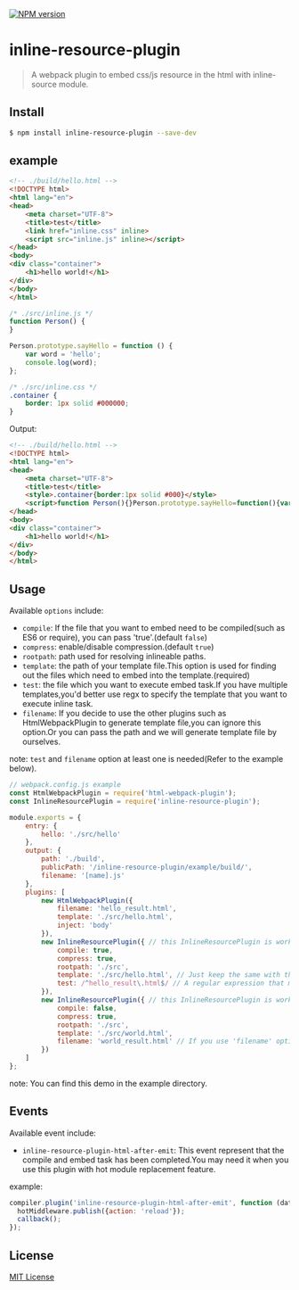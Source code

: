 <a href="https://www.npmjs.com/package/inline-resource-plugin">
    <img src="https://img.shields.io/npm/v/inline-resource-plugin.svg?style=flat" alt="NPM version">
</a>

# inline-resource-plugin
> A webpack plugin to embed css/js resource in the html with inline-source module.

## Install

```bash
$ npm install inline-resource-plugin --save-dev
```

## example

```html
<!-- ./build/hello.html -->
<!DOCTYPE html>
<html lang="en">
<head>
    <meta charset="UTF-8">
    <title>test</title>
    <link href="inline.css" inline>
    <script src="inline.js" inline></script>
</head>
<body>
<div class="container">
    <h1>hello world!</h1>
</div>
</body>
</html>
```

```js
/* ./src/inline.js */
function Person() {
}

Person.prototype.sayHello = function () {
    var word = 'hello';
    console.log(word);
};
```

```css
/* ./src/inline.css */
.container {
    border: 1px solid #000000;
}
```

Output:
```html
<!-- ./build/hello.html -->
<!DOCTYPE html>
<html lang="en">
<head>
    <meta charset="UTF-8">
    <title>test</title>
    <style>.container{border:1px solid #000}</style>
    <script>function Person(){}Person.prototype.sayHello=function(){var o="hello";console.log(o)};</script>
</head>
<body>
<div class="container">
    <h1>hello world!</h1>
</div>
</body>
</html>
```

## Usage
Available `options` include:
- `compile`: If the file that you want to embed need to be compiled(such as ES6 or require), you can pass 'true'.(default `false`)
- `compress`: enable/disable compression.(default `true`)
- `rootpath`: path used for resolving inlineable paths.
- `template`: the path of your template file.This option is used for finding out the files which need to embed into the template.(required)
- `test`: the file which you want to execute embed task.If you have multiple templates,you'd better use regx to specify the template that you want to execute inline task.
- `filename`: If you decide to use the other plugins such as HtmlWebpackPlugin to generate template file,you can ignore this option.Or you can pass the path and we will generate template file by ourselves.
    
note: `test` and `filename` option at least one is needed(Refer to the example below).

```javascript
// webpack.config.js example
const HtmlWebpackPlugin = require('html-webpack-plugin');
const InlineResourcePlugin = require('inline-resource-plugin');

module.exports = {
    entry: {
        hello: './src/hello'
    },
    output: {
        path: './build',
        publicPath: '/inline-resource-plugin/example/build/',
        filename: '[name].js'
    },
    plugins: [
        new HtmlWebpackPlugin({
            filename: 'hello_result.html',
            template: './src/hello.html',
            inject: 'body'
        }),
        new InlineResourcePlugin({ // this InlineResourcePlugin is work with HtmlWebpackPlugin(As it has supplied 'test' option)
            compile: true,
            compress: true,
            rootpath: './src',
            template: './src/hello.html', // Just keep the same with the 'template' option of HtmlWebpackPlugin
            test: /^hello_result\.html$/ // A regular expression that match the 'filename' option of HtmlWebpackPlugin
        }),
        new InlineResourcePlugin({ // this InlineResourcePlugin is work alone(As it has supplied 'filename' option)
            compile: false,
            compress: true,
            rootpath: './src',
            template: './src/world.html',
            filename: 'world_result.html' // If you use 'filename' option, you don't need to supply 'test' option
        })
    ]
};
```
note: You can find this demo in the example directory.

## Events
Available event include:
- `inline-resource-plugin-html-after-emit`: This event represent that the compile and embed task has been completed.You may need it when you use this plugin with hot module replacement feature.

example:
```javascript
compiler.plugin('inline-resource-plugin-html-after-emit', function (data, callback) {
  hotMiddleware.publish({action: 'reload'});
  callback();
});
```

## License

[MIT License](https://github.com/KyLeoHC/inline-resource-plugin/blob/master/LICENSE)
